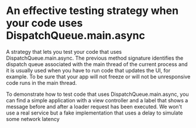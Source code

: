 # An effective testing strategy when your code uses DispatchQueue.main.async

A strategy that lets you test your code that uses DispatchQueue.main.async. The previous method signature identifies the dispatch queue associated with the main thread of the current process and it is usually used when you have to run code that updates the UI, for example. To be sure that your app will not freeze or will not be unresponsive code runs in the main thread.

To demonstrate how to test code that uses DispatchQueue.main.async, you can find a simple application with a view controller and a label that shows a message before and after a loader request has been executed. We won't use a real service but a fake implementation that uses a delay to simulate some network latency
